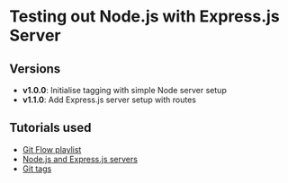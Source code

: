 # Testing out Node.js with Express.js Server

## Versions

- **v1.0.0**: Initialise tagging with simple Node server setup
- **v1.1.0**: Add Express.js server setup with routes

## Tutorials used

- [Git Flow playlist](https://www.youtube.com/watch?v=_H8_IU1G8G0&list=PLwvDm4VfkdpiALKk34l9mUS2f4mdJPvXq)
- [Node.js and Express.js servers](https://medium.com/@ibrahimhz/creating-your-first-backend-with-node-js-step-by-step-guide-892769af4cb0)
- [Git tags](https://dev.to/neshaz/a-tutorial-for-tagging-releases-in-git-147e)
